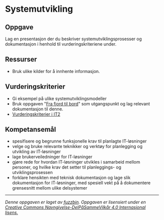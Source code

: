 Systemutvikling
===============

Oppgave
-------
Lag en presentasjon der du beskriver systemutviklingsprosesser og dokumentasjon i henhold til vurderingskriteriene under.

Ressurser
---------
* Bruk ulike kilder for å innhente informasjon.

Vurderingskriterier
-------------------
* Gi eksempel på ulike systemutviklingsmodeller
* Bruk oppgaven "[Fra fjord til bord](https://drive.google.com/file/d/0BwGYaxOmgKBkSFhub05sa1ZKNEE/view)" som utgangspunkt og lag relevant dokumentasjon til denne.
* [Vurderingskriterier i IT2](http://www.ulven.biz/it2/eksamen/vurderingskriterier.html)

Kompetansemål
-------------
* spesifisere og begrunne funksjonelle krav til planlagte IT-løsninger
* velge og bruke relevante teknikker og verktøy for planlegging og utvikling av IT-løsninger
* lage brukerveiledninger for IT-løsninger
* gjøre rede for hvordan IT-løsninger utvikles i samarbeid mellom personer, og hvilke krav det setter til planleggings- og utviklingsprosessen
* forklare hensikten med teknisk dokumentasjon og lage slik dokumentasjon for IT-løsninger, med spesiell vekt på å dokumentere grensesnitt mellom ulike delsystemer


---
_Denne oppgaven er laget av [fuzzbin](https://github.com/fuzzbin). Oppgaven er lisensiert under en [Creative Commons Navngivelse-DelPåSammeVilkår 4.0 Internasjonal lisens.
](http://creativecommons.org/licenses/by-sa/4.0/)_
